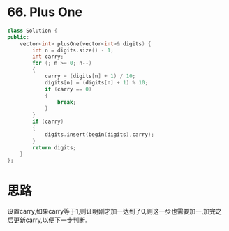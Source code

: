 #  66. Plus One

```c++
class Solution {
public:
    vector<int> plusOne(vector<int>& digits) {
        int n = digits.size() - 1;
        int carry;
        for (; n >= 0; n--)
        {
            carry = (digits[n] + 1) / 10;
            digits[n] = (digits[n] + 1) % 10;
            if (carry == 0)
            {
                break;
            }         
        }
        if (carry)
        {
            digits.insert(begin(digits),carry);
        }
        return digits;
    }
};
```

# 思路

设置carry,如果carry等于1,则证明刚才加一达到了0,则这一步也需要加一,加完之后更新carry,以便下一步判断.